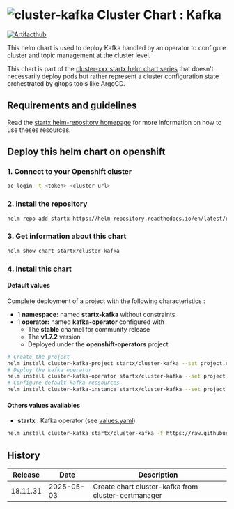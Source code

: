 # ![cluster-kafka](https://helm-repository.readthedocs.io/en/latest/img/cluster-kafka.svg "Cluster Chart : Kafka") Cluster Chart : Kafka
[![Artifacthub](https://img.shields.io/badge/ArtifactHub-STARTX_cluster--kafka-8A2BE2.svg)](https://artifacthub.io/packages/search?ts_query_web=cluster+kafka+startx)

This helm chart is used to deploy Kafka handled by an operator to configure cluster and topic management at the cluster level.

This chart is part of the [cluster-xxx startx helm chart series](https://helm-repository.readthedocs.io#cluster-helm-charts) that doesn't necessarily deploy pods but rather represent a cluster configuration state orchestrated by gitops tools like ArgoCD.

## Requirements and guidelines

Read the [startx helm-repository homepage](https://helm-repository.readthedocs.io) for
more information on how to use theses resources.

## Deploy this helm chart on openshift

### 1. Connect to your Openshift cluster

```bash
oc login -t <token> <cluster-url>
```

### 2. Install the repository

```bash
helm repo add startx https://helm-repository.readthedocs.io/en/latest/repos/stable/
```

### 3. Get information about this chart

```bash
helm show chart startx/cluster-kafka
```

### 4. Install this chart

#### Default values

Complete deployment of a project with the following characteristics :

- 1 **namespace:** named **startx-kafka** without constraints
- 1 **operator:** named **kafka-operator** configured with
  - The **stable** channel for community release
  - The **v1.7.2** version
  - Deployed under the **openshift-operators** project

```bash
# Create the project
helm install cluster-kafka-project startx/cluster-kafka --set project.enabled=true,operator.enabled=false,kafka.enabled=false
# Deploy the kafka operator
helm install cluster-kafka-operator startx/cluster-kafka --set project.enabled=false,operator.enabled=true,kafka.enabled=false && sleep 10
# Configure default kafka ressources
helm install cluster-kafka-instance startx/cluster-kafka --set project.enabled=false,operator.enabled=false,kafka.enabled=true
```

#### Others values availables

- **startx** : Kafka operator (see [values.yaml](https://raw.githubusercontent.com/startxfr/helm-repository/master/charts/cluster-kafka/values-startx.yaml))

```bash
helm install cluster-kafka startx/cluster-kafka -f https://raw.githubusercontent.com/startxfr/helm-repository/master/charts/cluster-kafka/values-startx.yaml
```

## History

| Release | Date       | Description                                       |
| ------- | ---------- | ------------------------------------------------- |
| 18.11.31 | 2025-05-03 | Create chart cluster-kafka from cluster-certmanager |
